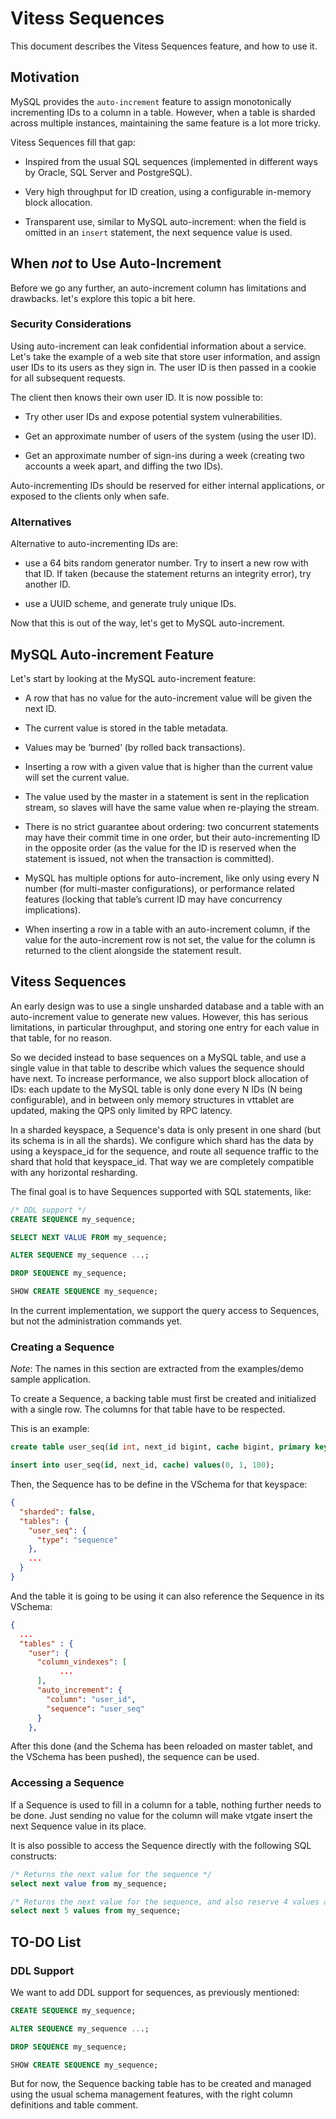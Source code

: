 # Vitess Sequences

This document describes the Vitess Sequences feature, and how to use it.

## Motivation

MySQL provides the `auto-increment` feature to assign monotonically incrementing
IDs to a column in a table. However, when a table is sharded across multiple
instances, maintaining the same feature is a lot more tricky.

Vitess Sequences fill that gap:

* Inspired from the usual SQL sequences (implemented in different ways by
  Oracle, SQL Server and PostgreSQL).

* Very high throughput for ID creation, using a configurable in-memory block allocation.

* Transparent use, similar to MySQL auto-increment: when the field is omitted in
  an `insert` statement, the next sequence value is used.

## When *not* to Use Auto-Increment

Before we go any further, an auto-increment column has limitations and
drawbacks. let's explore this topic a bit here.

### Security Considerations

Using auto-increment can leak confidential information about a service. Let's
take the example of a web site that store user information, and assign user IDs
to its users as they sign in. The user ID is then passed in a cookie for all
subsequent requests.

The client then knows their own user ID. It is now possible to:

* Try other user IDs and expose potential system vulnerabilities.

* Get an approximate number of users of the system (using the user ID).

* Get an approximate number of sign-ins during a week (creating two accounts a
  week apart, and diffing the two IDs).

Auto-incrementing IDs should be reserved for either internal applications, or
exposed to the clients only when safe.

### Alternatives

Alternative to auto-incrementing IDs are:

* use a 64 bits random generator number. Try to insert a new row with that
  ID. If taken (because the statement returns an integrity error), try another
  ID.

* use a UUID scheme, and generate truly unique IDs.

Now that this is out of the way, let's get to MySQL auto-increment.

## MySQL Auto-increment Feature

Let's start by looking at the MySQL auto-increment feature:

* A row that has no value for the auto-increment value will be given the next ID.

* The current value is stored in the table metadata.

* Values may be ‘burned’ (by rolled back transactions).

* Inserting a row with a given value that is higher than the current value will
  set the current value.

* The value used by the master in a statement is sent in the replication stream,
  so slaves will have the same value when re-playing the stream.

* There is no strict guarantee about ordering: two concurrent statements may
  have their commit time in one order, but their auto-incrementing ID in the
  opposite order (as the value for the ID is reserved when the statement is
  issued, not when the transaction is committed).

* MySQL has multiple options for auto-increment, like only using every N number
  (for multi-master configurations), or performance related features (locking
  that table’s current ID may have concurrency implications).

* When inserting a row in a table with an auto-increment column, if the value
  for the auto-increment row is not set, the value for the column is returned to
  the client alongside the statement result.

## Vitess Sequences

An early design was to use a single unsharded database and a table with an
auto-increment value to generate new values. However, this has serious
limitations, in particular throughput, and storing one entry for each value in
that table, for no reason.

So we decided instead to base sequences on a MySQL table, and use a single value
in that table to describe which values the sequence should have next. To
increase performance, we also support block allocation of IDs: each update to
the MySQL table is only done every N IDs (N being configurable), and in between
only memory structures in vttablet are updated, making the QPS only limited by
RPC latency.

In a sharded keyspace, a Sequence's data is only present in one shard (but its
schema is in all the shards). We configure which shard has the data by using a
keyspace_id for the sequence, and route all sequence traffic to the shard that
hold that keyspace_id. That way we are completely compatible with any horizontal
resharding.

The final goal is to have Sequences supported with SQL statements, like:

``` sql
/* DDL support */
CREATE SEQUENCE my_sequence;

SELECT NEXT VALUE FROM my_sequence;

ALTER SEQUENCE my_sequence ...;

DROP SEQUENCE my_sequence;

SHOW CREATE SEQUENCE my_sequence;
```

In the current implementation, we support the query access to Sequences, but not
the administration commands yet.

### Creating a Sequence

*Note*: The names in this section are extracted from the examples/demo sample
application.

To create a Sequence, a backing table must first be created and initialized with a single row. The columns for that table have to be respected.

This is an example:

``` sql
create table user_seq(id int, next_id bigint, cache bigint, primary key(id)) comment 'vitess_sequence';

insert into user_seq(id, next_id, cache) values(0, 1, 100);
```

Then, the Sequence has to be define in the VSchema for that keyspace:

``` json
{
  "sharded": false,
  "tables": {
    "user_seq": {
      "type": "sequence"
    },
    ...
  }
}
```

And the table it is going to be using it can also reference the Sequence in its VSchema:

``` json
{
  ...
  "tables" : {
    "user": {
      "column_vindexes": [
           ...
      ],
      "auto_increment": {
        "column": "user_id",
        "sequence": "user_seq"
      }
    },

```

After this done (and the Schema has been reloaded on master tablet, and the
VSchema has been pushed), the sequence can be used.

### Accessing a Sequence

If a Sequence is used to fill in a column for a table, nothing further needs to
be done. Just sending no value for the column will make vtgate insert the next
Sequence value in its place.

It is also possible to access the Sequence directly with the following SQL constructs:

``` sql
/* Returns the next value for the sequence */
select next value from my_sequence;

/* Returns the next value for the sequence, and also reserve 4 values after that. */
select next 5 values from my_sequence;

```

## TO-DO List

### DDL Support

We want to add DDL support for sequences, as previously mentioned:

``` sql
CREATE SEQUENCE my_sequence;

ALTER SEQUENCE my_sequence ...;

DROP SEQUENCE my_sequence;

SHOW CREATE SEQUENCE my_sequence;
```

But for now, the Sequence backing table has to be created and managed using the
usual schema management features, with the right column definitions and table comment.
